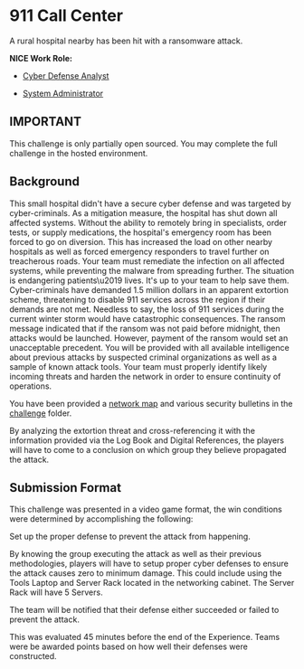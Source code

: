 # 911 Call Center

A rural hospital nearby has been hit with a ransomware attack. 

**NICE Work Role:**

  - [Cyber Defense Analyst](https://niccs.cisa.gov/workforce-development/nice-framework)

  - [System Administrator](https://niccs.cisa.gov/workforce-development/nice-framework)



## IMPORTANT

This challenge is only partially open sourced. You may complete the full challenge in the hosted environment.

## Background

This small hospital didn't have a secure cyber defense and was targeted by cyber-criminals. As a mitigation measure, the hospital has shut down all affected systems. Without the ability to remotely bring in specialists, order tests, or supply medications,
the hospital's emergency room has been forced to go on diversion. This has increased the load on other nearby hospitals as well as forced emergency responders
to travel further on treacherous roads. Your team must remediate the infection on all affected systems, while preventing the malware from spreading further.
The situation is endangering patients\u2019 lives. It's up to your team to help save them.  Cyber-criminals have demanded 1.5 million dollars in an apparent extortion scheme, threatening to disable 911 services across the region if their demands are not met. Needless to say, the loss of 911 services during the current winter storm
would have catastrophic consequences. The ransom message indicated that if the ransom was not paid before midnight, then attacks would be launched. However, payment of the ransom would set an unacceptable precedent. You will be provided with all available intelligence about previous attacks by suspected criminal organizations as well as a sample of known attack tools. Your team must properly identify likely incoming threats and harden the network in order to ensure continuity
of operations.

You have been provided a [network map](./challenge/network_diagram.png) and various security bulletins in the [challenge](./challenge/) folder.

By analyzing the extortion threat and cross-referencing it with the information provided via the Log Book and Digital References, the players will have to come to a conclusion on which group they believe propagated the attack.

## Submission Format

This challenge was presented in a video game format, the win conditions were determined by accomplishing the following:

Set up the proper defense to prevent the attack from happening. 

By knowing the group executing the attack as well as their previous methodologies, players will have to setup proper cyber defenses to ensure the attack causes zero to minimum damage. This could include using the Tools Laptop and Server Rack located in the networking cabinet. The Server Rack will have 5 Servers.

The team will be notified that their defense either succeeded or failed to prevent the attack.	

This was evaluated 45 minutes before the end of the Experience. Teams were be awarded points based on how well their defenses were constructed.
